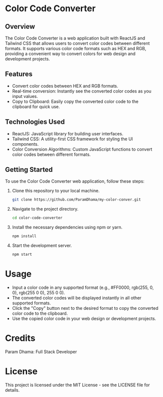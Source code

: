 # Color Code Converter

## Overview

The Color Code Converter is a web application built with ReactJS and Tailwind CSS that allows users to convert color codes between different formats. It supports various color code formats such as HEX and RGB, providing a convenient way to convert colors for web design and development projects.

## Features

- Convert color codes between HEX and RGB formats.
- Real-time conversion: Instantly see the converted color codes as you input values.
- Copy to Clipboard: Easily copy the converted color code to the clipboard for quick use.

## Technologies Used

- ReactJS: JavaScript library for building user interfaces.
- Tailwind CSS: A utility-first CSS framework for styling the UI components.
- Color Conversion Algorithms: Custom JavaScript functions to convert color codes between different formats.

## Getting Started

To use the Color Code Converter web application, follow these steps:

1. Clone this repository to your local machine.
   ```bash
   git clone https://github.com/ParamDhama/my-color-conver.git
2. Navigate to the project directory.
   ```bash
   cd color-code-converter
3. Install the necessary dependencies using npm or yarn.
   ```bash
   npm install
   
4. Start the development server.
   ```bash
   npm start
   

# Usage
   - Input a color code in any supported format (e.g., #FF0000, rgb(255, 0, 0), rgb(255 0 0), 255 0 0).
   - The converted color codes will be displayed instantly in all other supported formats.
   - Click the "Copy" button next to the desired format to copy the converted color code to the clipboard.
   - Use the copied color code in your web design or development projects.
# Credits
Param Dhama: Full Stack Developer
# License
This project is licensed under the MIT License - see the LICENSE file for details.
